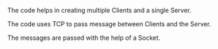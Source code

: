 The code helps in creating multiple Clients and a single Server.

The code uses TCP to pass message between Clients and the Server.

The messages are passed with the help of a Socket.
